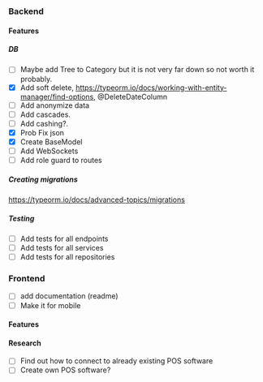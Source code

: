 ### Backend

#### Features

##### DB

- [ ] Maybe add Tree to Category but it is not very far down so not worth it probably.
- [x] Add soft delete, https://typeorm.io/docs/working-with-entity-manager/find-options, @DeleteDateColumn
- [ ] Add anonymize data
- [ ] Add cascades.
- [ ] Add cashing?.
- [x] Prob Fix json
- [x] Create BaseModel
- [ ] Add WebSockets
- [ ] Add role guard to routes

##### Creating migrations

https://typeorm.io/docs/advanced-topics/migrations

##### Testing

- [ ] Add tests for all endpoints
- [ ] Add tests for all services
- [ ] Add tests for all repositories

### Frontend

- [ ] add documentation (readme)
- [ ] Make it for mobile

#### Features

#### Research

- [ ] Find out how to connect to already existing POS software
- [ ] Create own POS software?
